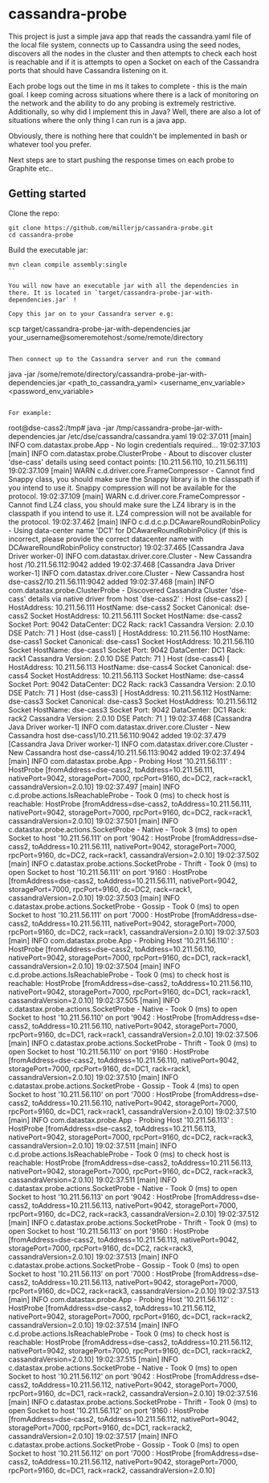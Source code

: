 cassandra-probe
===============

This project is just a simple java app that reads the cassandra.yaml file of the local file system, connects up to Cassandra using the seed nodes, discovers all 
the nodes in the cluster and then attempts to check each host is reachable and if it is attempts to open a Socket on each of the Cassandra ports that should have
Cassandra listening on it.

Each probe logs out the time in ms it takes to complete - this is the main goal. I keep coming across situations where there is a lack of monitoring on the network
and the ability to do any probing is extremely restrictive. Additionally, so why did I implement this in Java? Well, there are also a lot of situations where the only
thing I can run is a java app.

Obviously, there is nothing here that couldn't be implemented in bash or whatever tool you prefer.

Next steps are to start pushing the response times on each probe to Graphite etc.. 

Getting started
---------------

Clone the repo:
```
git clone https://github.com/millerjp/cassandra-probe.git
cd cassandra-probe
```

Build the executable jar:
```
mvn clean compile assembly:single
``

You will now have an executable jar with all the dependencies in there. It is located in `target/cassandra-probe-jar-with-dependencies.jar` !

Copy this jar on to your Cassandra server e.g:
```
scp target/cassandra-probe-jar-with-dependencies.jar your_username@someremotehost:/some/remote/directory

```

Then connect up to the Cassandra server and run the command
```
java -jar /some/remote/directory/cassandra-probe-jar-with-dependencies.jar <path_to_cassandra_yaml> <username_env_variable> <password_env_variable>
```

For example:
```
root@dse-cass2:/tmp# java -jar /tmp/cassandra-probe-jar-with-dependencies.jar /etc/dse/cassandra/cassandra.yaml
19:02:37.011 [main] INFO  com.datastax.probe.App - No login credentials required...
19:02:37.103 [main] INFO  com.datastax.probe.ClusterProbe - About to discover cluster 'dse-cass' details using seed contact points: [10.211.56.110, 10.211.56.111]
19:02:37.109 [main] WARN  c.d.driver.core.FrameCompressor - Cannot find Snappy class, you should make sure the Snappy library is in the classpath if you intend to use it. Snappy compression will not be available for the protocol.
19:02:37.109 [main] WARN  c.d.driver.core.FrameCompressor - Cannot find LZ4 class, you should make sure the LZ4 library is in the classpath if you intend to use it. LZ4 compression will not be available for the protocol.
19:02:37.462 [main] INFO  c.d.d.c.p.DCAwareRoundRobinPolicy - Using data-center name 'DC1' for DCAwareRoundRobinPolicy (if this is incorrect, please provide the correct datacenter name with DCAwareRoundRobinPolicy constructor)
19:02:37.465 [Cassandra Java Driver worker-0] INFO  com.datastax.driver.core.Cluster - New Cassandra host /10.211.56.112:9042 added
19:02:37.468 [Cassandra Java Driver worker-1] INFO  com.datastax.driver.core.Cluster - New Cassandra host dse-cass2/10.211.56.111:9042 added
19:02:37.468 [main] INFO  com.datastax.probe.ClusterProbe -
Discovered Cassandra Cluster 'dse-cass' details via native driver from host 'dse-cass2' :
	Host (dse-cass2) [
		HostAddress:		10.211.56.111
		HostName:		dse-cass2
		Socket Canonical:	dse-cass2
		Socket HostAddress:	10.211.56.111
		Socket HostName:	dse-cass2
		Socket Port:		9042
		DataCenter:		DC2
		Rack:			rack1
		Cassandra Version:	2.0.10
		DSE Patch:		71
	]
	Host (dse-cass1) [
		HostAddress:		10.211.56.110
		HostName:		dse-cass1
		Socket Canonical:	dse-cass1
		Socket HostAddress:	10.211.56.110
		Socket HostName:	dse-cass1
		Socket Port:		9042
		DataCenter:		DC1
		Rack:			rack1
		Cassandra Version:	2.0.10
		DSE Patch:		71
	]
	Host (dse-cass4) [
		HostAddress:		10.211.56.113
		HostName:		dse-cass4
		Socket Canonical:	dse-cass4
		Socket HostAddress:	10.211.56.113
		Socket HostName:	dse-cass4
		Socket Port:		9042
		DataCenter:		DC2
		Rack:			rack3
		Cassandra Version:	2.0.10
		DSE Patch:		71
	]
	Host (dse-cass3) [
		HostAddress:		10.211.56.112
		HostName:		dse-cass3
		Socket Canonical:	dse-cass3
		Socket HostAddress:	10.211.56.112
		Socket HostName:	dse-cass3
		Socket Port:		9042
		DataCenter:		DC1
		Rack:			rack2
		Cassandra Version:	2.0.10
		DSE Patch:		71
	]
19:02:37.468 [Cassandra Java Driver worker-1] INFO  com.datastax.driver.core.Cluster - New Cassandra host dse-cass1/10.211.56.110:9042 added
19:02:37.479 [Cassandra Java Driver worker-1] INFO  com.datastax.driver.core.Cluster - New Cassandra host dse-cass4/10.211.56.113:9042 added
19:02:37.494 [main] INFO  com.datastax.probe.App - Probing Host '10.211.56.111' : HostProbe [fromAddress=dse-cass2, toAddress=10.211.56.111, nativePort=9042, storagePort=7000, rpcPort=9160, dc=DC2, rack=rack1, cassandraVersion=2.0.10]
19:02:37.497 [main] INFO  c.d.probe.actions.IsReachableProbe - Took 0 (ms) to check host is reachable: HostProbe [fromAddress=dse-cass2, toAddress=10.211.56.111, nativePort=9042, storagePort=7000, rpcPort=9160, dc=DC2, rack=rack1, cassandraVersion=2.0.10]
19:02:37.501 [main] INFO  c.datastax.probe.actions.SocketProbe - Native - Took 3 (ms) to open Socket to host '10.211.56.111' on port '9042 : HostProbe [fromAddress=dse-cass2, toAddress=10.211.56.111, nativePort=9042, storagePort=7000, rpcPort=9160, dc=DC2, rack=rack1, cassandraVersion=2.0.10]
19:02:37.502 [main] INFO  c.datastax.probe.actions.SocketProbe - Thrift - Took 0 (ms) to open Socket to host '10.211.56.111' on port '9160 : HostProbe [fromAddress=dse-cass2, toAddress=10.211.56.111, nativePort=9042, storagePort=7000, rpcPort=9160, dc=DC2, rack=rack1, cassandraVersion=2.0.10]
19:02:37.503 [main] INFO  c.datastax.probe.actions.SocketProbe - Gossip - Took 0 (ms) to open Socket to host '10.211.56.111' on port '7000 : HostProbe [fromAddress=dse-cass2, toAddress=10.211.56.111, nativePort=9042, storagePort=7000, rpcPort=9160, dc=DC2, rack=rack1, cassandraVersion=2.0.10]
19:02:37.503 [main] INFO  com.datastax.probe.App - Probing Host '10.211.56.110' : HostProbe [fromAddress=dse-cass2, toAddress=10.211.56.110, nativePort=9042, storagePort=7000, rpcPort=9160, dc=DC1, rack=rack1, cassandraVersion=2.0.10]
19:02:37.504 [main] INFO  c.d.probe.actions.IsReachableProbe - Took 0 (ms) to check host is reachable: HostProbe [fromAddress=dse-cass2, toAddress=10.211.56.110, nativePort=9042, storagePort=7000, rpcPort=9160, dc=DC1, rack=rack1, cassandraVersion=2.0.10]
19:02:37.505 [main] INFO  c.datastax.probe.actions.SocketProbe - Native - Took 0 (ms) to open Socket to host '10.211.56.110' on port '9042 : HostProbe [fromAddress=dse-cass2, toAddress=10.211.56.110, nativePort=9042, storagePort=7000, rpcPort=9160, dc=DC1, rack=rack1, cassandraVersion=2.0.10]
19:02:37.506 [main] INFO  c.datastax.probe.actions.SocketProbe - Thrift - Took 0 (ms) to open Socket to host '10.211.56.110' on port '9160 : HostProbe [fromAddress=dse-cass2, toAddress=10.211.56.110, nativePort=9042, storagePort=7000, rpcPort=9160, dc=DC1, rack=rack1, cassandraVersion=2.0.10]
19:02:37.510 [main] INFO  c.datastax.probe.actions.SocketProbe - Gossip - Took 4 (ms) to open Socket to host '10.211.56.110' on port '7000 : HostProbe [fromAddress=dse-cass2, toAddress=10.211.56.110, nativePort=9042, storagePort=7000, rpcPort=9160, dc=DC1, rack=rack1, cassandraVersion=2.0.10]
19:02:37.510 [main] INFO  com.datastax.probe.App - Probing Host '10.211.56.113' : HostProbe [fromAddress=dse-cass2, toAddress=10.211.56.113, nativePort=9042, storagePort=7000, rpcPort=9160, dc=DC2, rack=rack3, cassandraVersion=2.0.10]
19:02:37.511 [main] INFO  c.d.probe.actions.IsReachableProbe - Took 0 (ms) to check host is reachable: HostProbe [fromAddress=dse-cass2, toAddress=10.211.56.113, nativePort=9042, storagePort=7000, rpcPort=9160, dc=DC2, rack=rack3, cassandraVersion=2.0.10]
19:02:37.511 [main] INFO  c.datastax.probe.actions.SocketProbe - Native - Took 0 (ms) to open Socket to host '10.211.56.113' on port '9042 : HostProbe [fromAddress=dse-cass2, toAddress=10.211.56.113, nativePort=9042, storagePort=7000, rpcPort=9160, dc=DC2, rack=rack3, cassandraVersion=2.0.10]
19:02:37.512 [main] INFO  c.datastax.probe.actions.SocketProbe - Thrift - Took 0 (ms) to open Socket to host '10.211.56.113' on port '9160 : HostProbe [fromAddress=dse-cass2, toAddress=10.211.56.113, nativePort=9042, storagePort=7000, rpcPort=9160, dc=DC2, rack=rack3, cassandraVersion=2.0.10]
19:02:37.513 [main] INFO  c.datastax.probe.actions.SocketProbe - Gossip - Took 0 (ms) to open Socket to host '10.211.56.113' on port '7000 : HostProbe [fromAddress=dse-cass2, toAddress=10.211.56.113, nativePort=9042, storagePort=7000, rpcPort=9160, dc=DC2, rack=rack3, cassandraVersion=2.0.10]
19:02:37.513 [main] INFO  com.datastax.probe.App - Probing Host '10.211.56.112' : HostProbe [fromAddress=dse-cass2, toAddress=10.211.56.112, nativePort=9042, storagePort=7000, rpcPort=9160, dc=DC1, rack=rack2, cassandraVersion=2.0.10]
19:02:37.514 [main] INFO  c.d.probe.actions.IsReachableProbe - Took 0 (ms) to check host is reachable: HostProbe [fromAddress=dse-cass2, toAddress=10.211.56.112, nativePort=9042, storagePort=7000, rpcPort=9160, dc=DC1, rack=rack2, cassandraVersion=2.0.10]
19:02:37.515 [main] INFO  c.datastax.probe.actions.SocketProbe - Native - Took 0 (ms) to open Socket to host '10.211.56.112' on port '9042 : HostProbe [fromAddress=dse-cass2, toAddress=10.211.56.112, nativePort=9042, storagePort=7000, rpcPort=9160, dc=DC1, rack=rack2, cassandraVersion=2.0.10]
19:02:37.516 [main] INFO  c.datastax.probe.actions.SocketProbe - Thrift - Took 0 (ms) to open Socket to host '10.211.56.112' on port '9160 : HostProbe [fromAddress=dse-cass2, toAddress=10.211.56.112, nativePort=9042, storagePort=7000, rpcPort=9160, dc=DC1, rack=rack2, cassandraVersion=2.0.10]
19:02:37.517 [main] INFO  c.datastax.probe.actions.SocketProbe - Gossip - Took 0 (ms) to open Socket to host '10.211.56.112' on port '7000 : HostProbe [fromAddress=dse-cass2, toAddress=10.211.56.112, nativePort=9042, storagePort=7000, rpcPort=9160, dc=DC1, rack=rack2, cassandraVersion=2.0.10]

```




